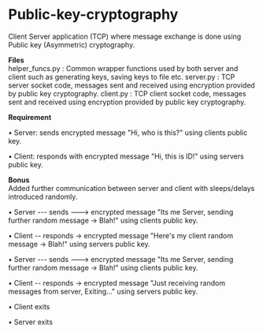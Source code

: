 # Public-key-cryptography
Client Server application (TCP) where message exchange is done using Public key (Asymmetric) cryptography.

**Files** <br />
helper_funcs.py : Common wrapper functions used by both server and client such as generating keys, saving keys to file etc.
server.py       : TCP server socket code, messages sent and received using encryption provided by public key cryptography.
client.py       : TCP client socket code, messages sent and received using encryption provided by public key cryptography.

**Requirement** <br />

• Server: sends encrypted message "Hi, who is this?" using clients public key.
 
• Client: responds with encrypted message "Hi, this is ID!" using servers public key.
 
**Bonus** <br />
Added further communication between server and client with sleeps/delays introduced randomly.

• Server --- sends ---> encrypted message "Its me Server, sending further random message -> Blah!" using clients public key.

• Client -- responds -> encrypted message "Here's my client random message -> Blah!" using servers public key.

• Server --- sends ---> encrypted message "Its me Server, sending further random message -> Blah!" using clients public key.

• Client -- responds -> encrypted message "Just receiving random messages from server, Exiting..." using servers public key.

• Client exits

• Server exits
